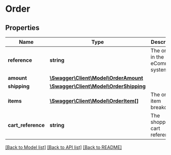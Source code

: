 # Order

## Properties
Name | Type | Description | Notes
------------ | ------------- | ------------- | -------------
**reference** | **string** | The order id in the eCommerce system | 
**amount** | [**\Swagger\Client\Model\OrderAmount**](OrderAmount.md) |  | [optional] 
**shipping** | [**\Swagger\Client\Model\OrderShipping**](OrderShipping.md) |  | [optional] 
**items** | [**\Swagger\Client\Model\OrderItem[]**](OrderItem.md) | The order item breakdown | [optional] 
**cart_reference** | **string** | The shopping cart reference id | [optional] 

[[Back to Model list]](../README.md#documentation-for-models) [[Back to API list]](../README.md#documentation-for-api-endpoints) [[Back to README]](../README.md)


